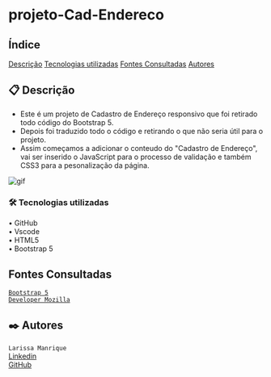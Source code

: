 # projeto-Cad-Endereco
## Índice  
[ Descrição]()
[Tecnologias utilizadas]()
[Fontes Consultadas]()
[Autores]()

## 📋 Descrição
- Este é um projeto de Cadastro de Endereço responsivo que foi retirado todo código do Bootstrap 5.  
- Depois foi traduzido todo o código e retirando o que não seria útil para o projeto.
- Assim começamos a adicionar o conteudo do "Cadastro de Endereço", vai ser inserido o JavaScript 
para o processo de validação e também CSS3 para a pesonalização da página.  
  
![gif](https://github.com/larissassk/projeto-Cad-Endereco/blob/main/vid-bootstrap.gif)  

### 🛠️ Tecnologias utilizadas  
• GitHub  
• Vscode  
• HTML5  
• Bootstrap 5  

## Fontes Consultadas  
[`Bootstrap 5`](https://getbootstrap.com/docs/5.0/forms/layout/#gutters)  
[`Developer Mozilla`](https://developer.mozilla.org/pt-BR/docs/Web/JavaScript/Guide/Regular_expressions)

## ✒️ Autores
`Larissa Manrique`  
 [Linkedin](https://www.linkedin.com/in/larissa-manrique-6a1473245/)  
 [GitHub](https://github.com/larissassk)  




